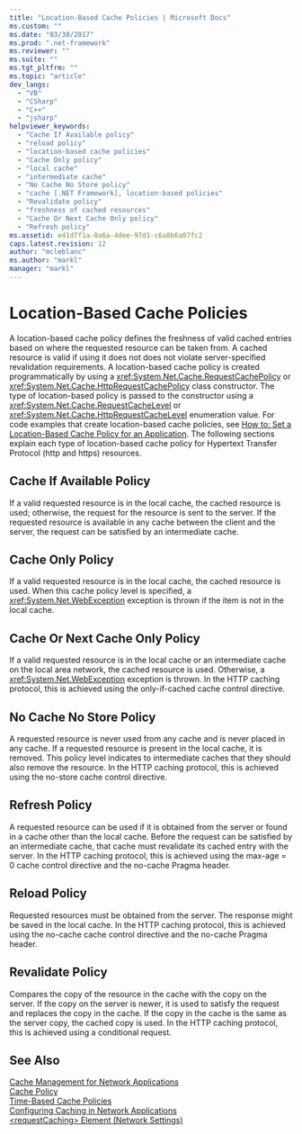 ```yaml
---
title: "Location-Based Cache Policies | Microsoft Docs"
ms.custom: ""
ms.date: "03/30/2017"
ms.prod: ".net-framework"
ms.reviewer: ""
ms.suite: ""
ms.tgt_pltfrm: ""
ms.topic: "article"
dev_langs: 
  - "VB"
  - "CSharp"
  - "C++"
  - "jsharp"
helpviewer_keywords: 
  - "Cache If Available policy"
  - "reload policy"
  - "location-based cache policies"
  - "Cache Only policy"
  - "local cache"
  - "intermediate cache"
  - "No Cache No Store policy"
  - "cache [.NET Framework], location-based policies"
  - "Revalidate policy"
  - "freshness of cached resources"
  - "Cache Or Next Cache Only policy"
  - "Refresh policy"
ms.assetid: e41d7f1a-0a6a-4dee-97d1-c6a8b6a07fc2
caps.latest.revision: 12
author: "mcleblanc"
ms.author: "markl"
manager: "markl"
---
```

# Location-Based Cache Policies
A location-based cache policy defines the freshness of valid cached entries based on where the requested resource can be taken from. A cached resource is valid if using it does not does not violate server-specified revalidation requirements. A location-based cache policy is created programmatically by using a <xref:System.Net.Cache.RequestCachePolicy> or <xref:System.Net.Cache.HttpRequestCachePolicy> class constructor. The type of location-based policy is passed to the constructor using a <xref:System.Net.Cache.RequestCacheLevel> or <xref:System.Net.Cache.HttpRequestCacheLevel> enumeration value. For code examples that create location-based cache policies, see [How to: Set a Location-Based Cache Policy for an Application](../../../docs/framework/network-programming/how-to-set-a-location-based-cache-policy-for-an-application.md). The following sections explain each type of location-based cache policy for Hypertext Transfer Protocol (http and https) resources.  
  
## Cache If Available Policy  
 If a valid requested resource is in the local cache, the cached resource is used; otherwise, the request for the resource is sent to the server. If the requested resource is available in any cache between the client and the server, the request can be satisfied by an intermediate cache.  
  
## Cache Only Policy  
 If a valid requested resource is in the local cache, the cached resource is used. When this cache policy level is specified, a <xref:System.Net.WebException> exception is thrown if the item is not in the local cache.  
  
## Cache Or Next Cache Only Policy  
 If a valid requested resource is in the local cache or an intermediate cache on the local area network, the cached resource is used. Otherwise, a <xref:System.Net.WebException> exception is thrown. In the HTTP caching protocol, this is achieved using the only-if-cached cache control directive.  
  
## No Cache No Store Policy  
 A requested resource is never used from any cache and is never placed in any cache. If a requested resource is present in the local cache, it is removed. This policy level indicates to intermediate caches that they should also remove the resource. In the HTTP caching protocol, this is achieved using the no-store cache control directive.  
  
## Refresh Policy  
 A requested resource can be used if it is obtained from the server or found in a cache other than the local cache. Before the request can be satisfied by an intermediate cache, that cache must revalidate its cached entry with the server. In the HTTP caching protocol, this is achieved using the max-age = 0 cache control directive and the no-cache Pragma header.  
  
## Reload Policy  
 Requested resources must be obtained from the server. The response might be saved in the local cache. In the HTTP caching protocol, this is achieved using the no-cache cache control directive and the no-cache Pragma header.  
  
## Revalidate Policy  
 Compares the copy of the resource in the cache with the copy on the server. If the copy on the server is newer, it is used to satisfy the request and replaces the copy in the cache. If the copy in the cache is the same as the server copy, the cached copy is used. In the HTTP caching protocol, this is achieved using a conditional request.  
  
## See Also  
 [Cache Management for Network Applications](../../../docs/framework/network-programming/cache-management-for-network-applications.md)   
 [Cache Policy](../../../docs/framework/network-programming/cache-policy.md)   
 [Time-Based Cache Policies](../../../docs/framework/network-programming/time-based-cache-policies.md)   
 [Configuring Caching in Network Applications](../../../docs/framework/network-programming/configuring-caching-in-network-applications.md)   
 [\<requestCaching> Element (Network Settings)](../../../docs/framework/configure-apps/file-schema/network/requestcaching-element-network-settings.md)